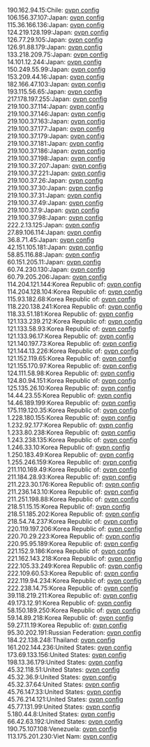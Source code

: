 190.162.94.15:Chile: [ovpn config](vpn/190_162_94_15.ovpn)  
106.156.37.107:Japan: [ovpn config](vpn/106_156_37_107.ovpn)  
115.36.166.136:Japan: [ovpn config](vpn/115_36_166_136.ovpn)  
124.219.128.199:Japan: [ovpn config](vpn/124_219_128_199.ovpn)  
126.77.29.105:Japan: [ovpn config](vpn/126_77_29_105.ovpn)  
126.91.88.179:Japan: [ovpn config](vpn/126_91_88_179.ovpn)  
133.218.209.75:Japan: [ovpn config](vpn/133_218_209_75.ovpn)  
14.101.12.244:Japan: [ovpn config](vpn/14_101_12_244.ovpn)  
150.249.55.99:Japan: [ovpn config](vpn/150_249_55_99.ovpn)  
153.209.44.16:Japan: [ovpn config](vpn/153_209_44_16.ovpn)  
182.166.47.103:Japan: [ovpn config](vpn/182_166_47_103.ovpn)  
193.115.56.65:Japan: [ovpn config](vpn/193_115_56_65.ovpn)  
217.178.197.255:Japan: [ovpn config](vpn/217_178_197_255.ovpn)  
219.100.37.114:Japan: [ovpn config](vpn/219_100_37_114.ovpn)  
219.100.37.146:Japan: [ovpn config](vpn/219_100_37_146.ovpn)  
219.100.37.163:Japan: [ovpn config](vpn/219_100_37_163.ovpn)  
219.100.37.177:Japan: [ovpn config](vpn/219_100_37_177.ovpn)  
219.100.37.179:Japan: [ovpn config](vpn/219_100_37_179.ovpn)  
219.100.37.181:Japan: [ovpn config](vpn/219_100_37_181.ovpn)  
219.100.37.186:Japan: [ovpn config](vpn/219_100_37_186.ovpn)  
219.100.37.198:Japan: [ovpn config](vpn/219_100_37_198.ovpn)  
219.100.37.207:Japan: [ovpn config](vpn/219_100_37_207.ovpn)  
219.100.37.221:Japan: [ovpn config](vpn/219_100_37_221.ovpn)  
219.100.37.26:Japan: [ovpn config](vpn/219_100_37_26.ovpn)  
219.100.37.30:Japan: [ovpn config](vpn/219_100_37_30.ovpn)  
219.100.37.31:Japan: [ovpn config](vpn/219_100_37_31.ovpn)  
219.100.37.49:Japan: [ovpn config](vpn/219_100_37_49.ovpn)  
219.100.37.9:Japan: [ovpn config](vpn/219_100_37_9.ovpn)  
219.100.37.98:Japan: [ovpn config](vpn/219_100_37_98.ovpn)  
222.2.13.125:Japan: [ovpn config](vpn/222_2_13_125.ovpn)  
27.89.106.114:Japan: [ovpn config](vpn/27_89_106_114.ovpn)  
36.8.71.45:Japan: [ovpn config](vpn/36_8_71_45.ovpn)  
42.151.105.181:Japan: [ovpn config](vpn/42_151_105_181.ovpn)  
58.85.116.88:Japan: [ovpn config](vpn/58_85_116_88.ovpn)  
60.151.205.11:Japan: [ovpn config](vpn/60_151_205_11.ovpn)  
60.74.230.130:Japan: [ovpn config](vpn/60_74_230_130.ovpn)  
60.79.205.206:Japan: [ovpn config](vpn/60_79_205_206.ovpn)  
114.204.121.144:Korea Republic of: [ovpn config](vpn/114_204_121_144.ovpn)  
114.204.128.104:Korea Republic of: [ovpn config](vpn/114_204_128_104.ovpn)  
115.93.182.68:Korea Republic of: [ovpn config](vpn/115_93_182_68.ovpn)  
118.220.138.241:Korea Republic of: [ovpn config](vpn/118_220_138_241.ovpn)  
118.33.51.181:Korea Republic of: [ovpn config](vpn/118_33_51_181.ovpn)  
121.133.239.212:Korea Republic of: [ovpn config](vpn/121_133_239_212.ovpn)  
121.133.58.93:Korea Republic of: [ovpn config](vpn/121_133_58_93.ovpn)  
121.133.96.17:Korea Republic of: [ovpn config](vpn/121_133_96_17.ovpn)  
121.140.197.73:Korea Republic of: [ovpn config](vpn/121_140_197_73.ovpn)  
121.144.13.226:Korea Republic of: [ovpn config](vpn/121_144_13_226.ovpn)  
121.152.119.65:Korea Republic of: [ovpn config](vpn/121_152_119_65.ovpn)  
121.155.170.97:Korea Republic of: [ovpn config](vpn/121_155_170_97.ovpn)  
124.111.58.98:Korea Republic of: [ovpn config](vpn/124_111_58_98.ovpn)  
124.80.94.151:Korea Republic of: [ovpn config](vpn/124_80_94_151.ovpn)  
125.135.26.10:Korea Republic of: [ovpn config](vpn/125_135_26_10.ovpn)  
14.44.23.55:Korea Republic of: [ovpn config](vpn/14_44_23_55.ovpn)  
14.46.189.199:Korea Republic of: [ovpn config](vpn/14_46_189_199.ovpn)  
175.119.120.35:Korea Republic of: [ovpn config](vpn/175_119_120_35.ovpn)  
1.228.180.155:Korea Republic of: [ovpn config](vpn/1_228_180_155.ovpn)  
1.232.92.177:Korea Republic of: [ovpn config](vpn/1_232_92_177.ovpn)  
1.233.80.238:Korea Republic of: [ovpn config](vpn/1_233_80_238.ovpn)  
1.243.238.135:Korea Republic of: [ovpn config](vpn/1_243_238_135.ovpn)  
1.246.33.10:Korea Republic of: [ovpn config](vpn/1_246_33_10.ovpn)  
1.250.183.49:Korea Republic of: [ovpn config](vpn/1_250_183_49.ovpn)  
1.255.246.159:Korea Republic of: [ovpn config](vpn/1_255_246_159.ovpn)  
211.110.169.49:Korea Republic of: [ovpn config](vpn/211_110_169_49.ovpn)  
211.184.28.93:Korea Republic of: [ovpn config](vpn/211_184_28_93.ovpn)  
211.223.30.176:Korea Republic of: [ovpn config](vpn/211_223_30_176.ovpn)  
211.236.143.10:Korea Republic of: [ovpn config](vpn/211_236_143_10.ovpn)  
211.251.198.88:Korea Republic of: [ovpn config](vpn/211_251_198_88.ovpn)  
218.51.15.15:Korea Republic of: [ovpn config](vpn/218_51_15_15.ovpn)  
218.51.185.202:Korea Republic of: [ovpn config](vpn/218_51_185_202.ovpn)  
218.54.74.237:Korea Republic of: [ovpn config](vpn/218_54_74_237.ovpn)  
220.119.197.206:Korea Republic of: [ovpn config](vpn/220_119_197_206.ovpn)  
220.70.29.223:Korea Republic of: [ovpn config](vpn/220_70_29_223.ovpn)  
220.95.95.189:Korea Republic of: [ovpn config](vpn/220_95_95_189.ovpn)  
221.152.9.186:Korea Republic of: [ovpn config](vpn/221_152_9_186.ovpn)  
221.162.143.218:Korea Republic of: [ovpn config](vpn/221_162_143_218.ovpn)  
222.105.33.249:Korea Republic of: [ovpn config](vpn/222_105_33_249.ovpn)  
222.109.60.53:Korea Republic of: [ovpn config](vpn/222_109_60_53.ovpn)  
222.119.94.234:Korea Republic of: [ovpn config](vpn/222_119_94_234.ovpn)  
222.238.14.75:Korea Republic of: [ovpn config](vpn/222_238_14_75.ovpn)  
39.118.219.211:Korea Republic of: [ovpn config](vpn/39_118_219_211.ovpn)  
49.173.12.91:Korea Republic of: [ovpn config](vpn/49_173_12_91.ovpn)  
58.150.189.250:Korea Republic of: [ovpn config](vpn/58_150_189_250.ovpn)  
59.14.89.218:Korea Republic of: [ovpn config](vpn/59_14_89_218.ovpn)  
59.27.11.19:Korea Republic of: [ovpn config](vpn/59_27_11_19.ovpn)  
95.30.202.191:Russian Federation: [ovpn config](vpn/95_30_202_191.ovpn)  
184.22.138.248:Thailand: [ovpn config](vpn/184_22_138_248.ovpn)  
161.202.144.236:United States: [ovpn config](vpn/161_202_144_236.ovpn)  
173.69.133.156:United States: [ovpn config](vpn/173_69_133_156.ovpn)  
198.13.36.179:United States: [ovpn config](vpn/198_13_36_179.ovpn)  
45.32.118.51:United States: [ovpn config](vpn/45_32_118_51.ovpn)  
45.32.36.9:United States: [ovpn config](vpn/45_32_36_9.ovpn)  
45.32.37.64:United States: [ovpn config](vpn/45_32_37_64.ovpn)  
45.76.147.33:United States: [ovpn config](vpn/45_76_147_33.ovpn)  
45.76.214.121:United States: [ovpn config](vpn/45_76_214_121.ovpn)  
45.77.131.99:United States: [ovpn config](vpn/45_77_131_99.ovpn)  
5.180.44.8:United States: [ovpn config](vpn/5_180_44_8.ovpn)  
66.42.63.192:United States: [ovpn config](vpn/66_42_63_192.ovpn)  
190.75.107.108:Venezuela: [ovpn config](vpn/190_75_107_108.ovpn)  
113.175.201.230:Viet Nam: [ovpn config](vpn/113_175_201_230.ovpn)  
